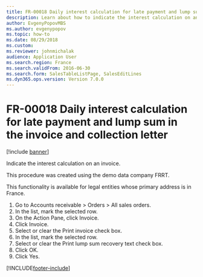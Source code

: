 ```yaml
--- 
title: FR-00018 Daily interest calculation for late payment and lump sum in the invoice and collection letter
description: Learn about how to indicate the interest calculation on an invoice, including a step-by-step process using the FRRT demo data company. 
author: EvgenyPopovMBS
ms.author: evgenypopov
ms.topic: how-to
ms.date: 08/29/2018
ms.custom:
ms.reviewer: johnmichalak   
audience: Application User  
ms.search.region: France
ms.search.validFrom: 2016-06-30
ms.search.form: SalesTableListPage, SalesEditLines 
ms.dyn365.ops.version: Version 7.0.0 
---
```


# FR-00018 Daily interest calculation for late payment and lump sum in the invoice and collection letter

[!include [banner](../../includes/banner.md)]

Indicate the interest calculation on an invoice.

This procedure was created using the demo data company FRRT. 

This functionality is available for legal entities whose primary address is in France.



1. Go to Accounts receivable > Orders > All sales orders.
2. In the list, mark the selected row.
3. On the Action Pane, click Invoice.
4. Click Invoice.
5. Select or clear the Print invoice check box.
6. In the list, mark the selected row.
7. Select or clear the Print lump sum recovery text check box.
8. Click OK.
9. Click Yes.



[!INCLUDE[footer-include](../../../includes/footer-banner.md)]